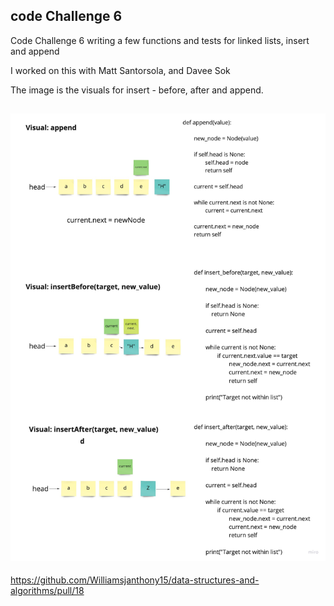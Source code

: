 ## code Challenge 6

Code Challenge 6 writing a few functions and tests for linked lists, insert and append

I worked on this with Matt Santorsola, and Davee Sok

The image is the visuals for insert - before, after and append.

## ![Code Challenge 6](img/Linked_List.jpg)
https://github.com/Williamsjanthony15/data-structures-and-algorithms/pull/18
